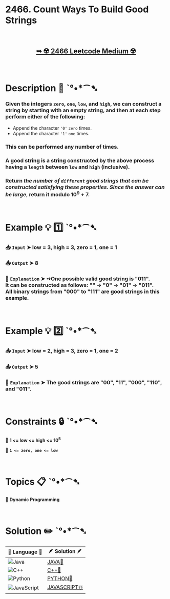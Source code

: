 # 2466. Count Ways To Build Good Strings

</br>

<h2 align="center"> 

<a href="https://leetcode.com/problems/count-ways-to-build-good-strings/description/?envType=daily-question&envId=2024-12-30"><strong>➥ ☢️ 2466 Leetcode Medium ☢️ </strong></a>
</h2>

</br>

# Description 📜 ˋ°•*⁀➷

### Given the integers `zero`, `one`, `low`, and `high`, we can construct a string by starting with an empty string, and then at each step perform either of the following:

- Append the character `'0'` `zero` times.
- Append the character `'1'` `one` times.

### This can be performed any number of times.

### A good string is a string constructed by the above process having a `length` between `low` and `high` (inclusive).

### Return *the number of `different` good strings that can be constructed satisfying these properties. Since the answer can be large*, return it modulo 10<sup>9</sup> + 7.

</br>

# Example 💡 1️⃣ ˋ°•*⁀➷

  ### 📥 `Input`  ➤ low = 3, high = 3, zero = 1, one = 1

  ### 📤 `Output`  ➤ 8

  ### 🔦 `Explanation`  ➤ ➺One possible valid good string is "011". </br> It can be constructed as follows: "" -> "0" -> "01" -> "011". </br> All binary strings from "000" to "111" are good strings in this example.

</br>

# Example 💡 2️⃣ ˋ°•*⁀➷

  ### 📥 `Input` ➤ low = 2, high = 3, zero = 1, one = 2

  ### 📤 `Output`  ➤ 5

  ### 🔦 `Explanation` ➤ The good strings are "00", "11", "000", "110", and "011".

</br>

# Constraints 🔒 ˋ°•*⁀➷

🔹 **1 <= low <= high <= 10<sup>5</sup>** </br>

🔹 **`1 <= zero, one <= low`** </br>

</br>

# Topics 📋 ˋ°•*⁀➷

🔸 **Dynamic Programming**  </br>

</br>

# Solution ✏️ ˋ°•*⁀➷

| 📒 Language 📒  | 🪶 Solution 🪶 |
| ------------- | ------------- |
|  ![Java](https://img.shields.io/badge/java-%23ED8B00.svg?style=for-the-badge&logo=openjdk&logoColor=white)  | [JAVA🍁]() |
|  ![C++](https://img.shields.io/badge/c++-%2300599C.svg?style=for-the-badge&logo=c%2B%2B&logoColor=white)  | [C++🎲]()  |
|  ![Python](https://img.shields.io/badge/python-3670A0?style=for-the-badge&logo=python&logoColor=ffdd54)    | [PYTHON🍰]() |
| ![JavaScript](https://img.shields.io/badge/javascript-%23323330.svg?style=for-the-badge&logo=javascript&logoColor=%23F7DF1E)   | [JAVASCRIPT☃️]() |

